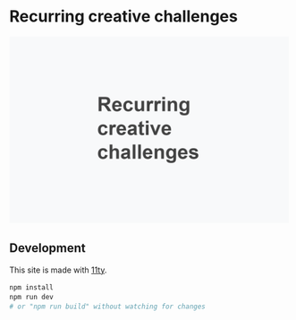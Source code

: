 # Recurring creative challenges

<img width="500" src="public/images/thumbnail.png" alt="The text 'Recurring creative challenges' written in dark color on a light background.">

## Development

This site is made with [11ty](https://www.11ty.dev/).

```sh
npm install
npm run dev
# or "npm run build" without watching for changes
```
